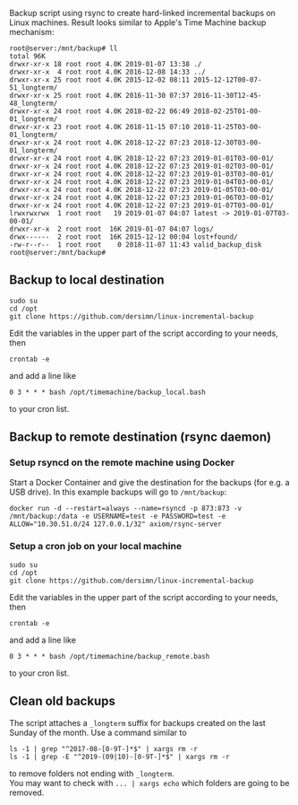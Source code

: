 Backup script using rsync to create hard-linked incremental backups on Linux machines. Result looks similar to Apple's Time Machine backup mechanism:

    root@server:/mnt/backup# ll
    total 96K
    drwxr-xr-x 18 root root 4.0K 2019-01-07 13:38 ./
    drwxr-xr-x  4 root root 4.0K 2016-12-08 14:33 ../
    drwxr-xr-x 25 root root 4.0K 2015-12-02 08:11 2015-12-12T00-07-51_longterm/
    drwxr-xr-x 25 root root 4.0K 2016-11-30 07:37 2016-11-30T12-45-48_longterm/
    drwxr-xr-x 24 root root 4.0K 2018-02-22 06:49 2018-02-25T01-00-01_longterm/
    drwxr-xr-x 23 root root 4.0K 2018-11-15 07:10 2018-11-25T03-00-01_longterm/
    drwxr-xr-x 24 root root 4.0K 2018-12-22 07:23 2018-12-30T03-00-01_longterm/
    drwxr-xr-x 24 root root 4.0K 2018-12-22 07:23 2019-01-01T03-00-01/
    drwxr-xr-x 24 root root 4.0K 2018-12-22 07:23 2019-01-02T03-00-01/
    drwxr-xr-x 24 root root 4.0K 2018-12-22 07:23 2019-01-03T03-00-01/
    drwxr-xr-x 24 root root 4.0K 2018-12-22 07:23 2019-01-04T03-00-01/
    drwxr-xr-x 24 root root 4.0K 2018-12-22 07:23 2019-01-05T03-00-01/
    drwxr-xr-x 24 root root 4.0K 2018-12-22 07:23 2019-01-06T03-00-01/
    drwxr-xr-x 24 root root 4.0K 2018-12-22 07:23 2019-01-07T03-00-01/
    lrwxrwxrwx  1 root root   19 2019-01-07 04:07 latest -> 2019-01-07T03-00-01/
    drwxr-xr-x  2 root root  16K 2019-01-07 04:07 logs/
    drwx------  2 root root  16K 2015-12-12 00:04 lost+found/
    -rw-r--r--  1 root root    0 2018-11-07 11:43 valid_backup_disk
    root@server:/mnt/backup#

## Backup to local destination

    sudo su
    cd /opt
    git clone https://github.com/dersimn/linux-incremental-backup

Edit the variables in the upper part of the script according to your needs, then

    crontab -e

and add a line like

    0 3 * * * bash /opt/timemachine/backup_local.bash

to your cron list.

## Backup to remote destination (rsync daemon)

### Setup rsyncd on the remote machine using Docker

Start a Docker Container and give the destination for the backups (for e.g. a USB drive). In this example backups will go to `/mnt/backup`:

	docker run -d --restart=always --name=rsyncd -p 873:873 -v /mnt/backup:/data -e USERNAME=test -e PASSWORD=test -e ALLOW="10.30.51.0/24 127.0.0.1/32" axiom/rsync-server

### Setup a cron job on your local machine

    sudo su
    cd /opt
    git clone https://github.com/dersimn/linux-incremental-backup

Edit the variables in the upper part of the script according to your needs, then

    crontab -e

and add a line like

    0 3 * * * bash /opt/timemachine/backup_remote.bash

to your cron list.

## Clean old backups

The script attaches a `_longterm` suffix for backups created on the last Sunday of the month. Use a command similar to

	ls -1 | grep "^2017-08-[0-9T-]*$" | xargs rm -r
    ls -1 | grep -E "^2019-(09|10)-[0-9T-]*$" | xargs rm -r

to remove folders not ending with `_longterm`.  
You may want to check with `... | xargs echo` which folders are going to be removed.
